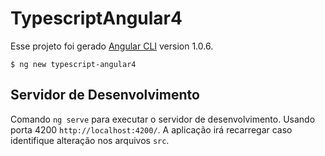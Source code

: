 # TypescriptAngular4

Esse projeto foi gerado [Angular CLI](https://github.com/angular/angular-cli) version 1.0.6.

```$ ng new typescript-angular4```

## Servidor de Desenvolvimento

Comando `ng serve` para executar o servidor de desenvolvimento. Usando porta 4200 `http://localhost:4200/`. A aplicação irá recarregar caso identifique alteração nos arquivos ```src```.


